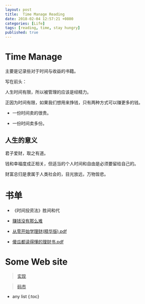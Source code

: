 ```yaml
---
layout: post
title:  Time Manage Reading
date: 2018-02-04 12:57:21 +0800
categories: [Life]
tags: [reading, time, stay hungry]
published: true
---
```


# Time Manage

主要是记录些对于时间与收益的书籍。

写在前头：

人生时间有限，所以被管理的应该是经精力。

正因为时间有限，如果我们想用来挣钱，只有两种方式可以赚更多的钱。

- 一份时间卖的很贵。

- 一份时间卖多份。


## 人生的意义

君子爱财，取之有道。

钱和幸福度成正相关，但适当的个人时间和自由是必须要留给自己的。

财富总归是隶属于人类社会的，目光放远，万物皆悲。

# 书单

- 《时间投资法》胜间和代

- [赚钱没有那么难](https://pan.baidu.com/s/1mgBgeFI)

- [从零开始学理财(精华版).pdf](https://pan.baidu.com/s/1dDeQte5)

- [傻瓜都读得懂的理财书.pdf](https://pan.baidu.com/s/1qW4mshe)

# Some Web site

> [实现](https://shixian.com/)

> [码市](https://mart.coding.net/)

* any list
{:toc}